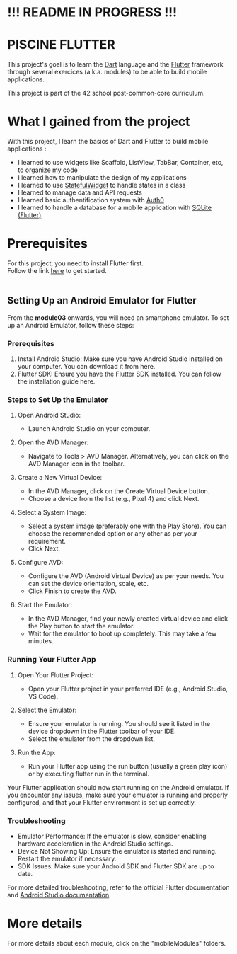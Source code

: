 # !!! README IN PROGRESS !!! #

# PISCINE FLUTTER
This project's goal is to learn the [Dart](https://dart.dev/) language and the [Flutter](https://flutter.dev/) framework through several exercices (a.k.a. modules) to be able to build mobile applications. <br />

This project is part of the 42 school post-common-core curriculum.

# What I gained from the project

With this project, I learn the basics of Dart and Flutter to build mobile applications : <br />
- I learned to use widgets like Scaffold, ListView, TabBar, Container, etc, to organize my code
- I learned how to manipulate the design of my applications
- I learned to use [StatefulWidget](https://api.flutter.dev/flutter/widgets/StatefulWidget-class.html) to handle states in a class
- I learned to manage data and API requests
- I learned basic authentification system with [Auth0](https://auth0.com/)
- I learned to handle a database for a mobile application with [SQLite (Flutter)](https://docs.flutter.dev/cookbook/persistence/sqlite)

# Prerequisites

For this project, you need to install Flutter first. <br />
Follow the link [here](https://docs.flutter.dev/get-started/install) to get started. <br />
<br />

## Setting Up an Android Emulator for Flutter

From the **module03** onwards, you will need an smartphone emulator. To set up an Android Emulator, follow these steps:

### Prerequisites

1) Install Android Studio: Make sure you have Android Studio installed on your computer. You can download it from here.
2) Flutter SDK: Ensure you have the Flutter SDK installed. You can follow the installation guide here.

### Steps to Set Up the Emulator

1) Open Android Studio:
    - Launch Android Studio on your computer.

2) Open the AVD Manager:
    - Navigate to Tools > AVD Manager. Alternatively, you can click on the AVD Manager icon in the toolbar.

3) Create a New Virtual Device:
    - In the AVD Manager, click on the Create Virtual Device button.
    - Choose a device from the list (e.g., Pixel 4) and click Next.

4) Select a System Image:
    - Select a system image (preferably one with the Play Store). You can choose the recommended option or any other as per your requirement.
    - Click Next.

5) Configure AVD:
    - Configure the AVD (Android Virtual Device) as per your needs. You can set the device orientation, scale, etc.
    - Click Finish to create the AVD.

6) Start the Emulator:
    - In the AVD Manager, find your newly created virtual device and click the Play button to start the emulator.
    - Wait for the emulator to boot up completely. This may take a few minutes.

### Running Your Flutter App

1) Open Your Flutter Project:
    - Open your Flutter project in your preferred IDE (e.g., Android Studio, VS Code).

2) Select the Emulator:
    - Ensure your emulator is running. You should see it listed in the device dropdown in the Flutter toolbar of your IDE.
    - Select the emulator from the dropdown list.

3) Run the App:
    - Run your Flutter app using the run button (usually a green play icon) or by executing flutter run in the terminal.

Your Flutter application should now start running on the Android emulator. If you encounter any issues, make sure your emulator is running and properly configured, and that your Flutter environment is set up correctly.

### Troubleshooting

- Emulator Performance: If the emulator is slow, consider enabling hardware acceleration in the Android Studio settings.
- Device Not Showing Up: Ensure the emulator is started and running. Restart the emulator if necessary.
- SDK Issues: Make sure your Android SDK and Flutter SDK are up to date.

For more detailed troubleshooting, refer to the official Flutter documentation and [Android Studio documentation](https://developer.android.com/studio/run/emulator).

# More details

For more details about each module, click on the "mobileModules" folders.
